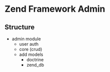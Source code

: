 # Zend Framework Admin 

## Structure

- admin module 
    - user auth
    - core (crud)
    - add models 
        - doctrine
        - zend_db


